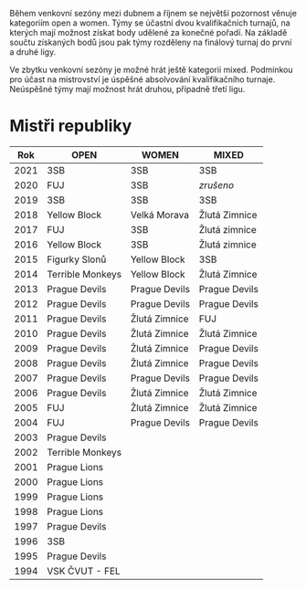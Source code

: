 Během venkovní sezóny mezi dubnem a říjnem se největší pozornost věnuje kategoriím open a women. Týmy se účastní dvou kvalifikačních turnajů, na kterých mají možnost získat body udělené za konečné pořadí. Na základě součtu získaných bodů jsou pak týmy rozděleny na finálový turnaj do první a&nbsp;druhé ligy.

Ve zbytku venkovní sezóny je možné hrát ještě kategorii mixed. Podmínkou pro účast na mistrovství je úspěšné absolvování kvalifikačního turnaje. Neúspěšné týmy mají možnost hrát druhou, případně třetí ligu.

# Mistři republiky

| Rok  | OPEN             | WOMEN         | MIXED         |
| ---- | ---------------- | ------------- | ------------- |
| 2021 | 3SB              | 3SB           | 3SB           |
| 2020 | FUJ              | 3SB           | _zrušeno_     |
| 2019 | 3SB              | 3SB           | 3SB           |
| 2018 | Yellow Block     | Velká Morava  | Žlutá Zimnice |
| 2017 | FUJ              | 3SB           | Žlutá zimnice |
| 2016 | Yellow Block     | 3SB           | Žlutá zimnice |
| 2015 | Figurky Slonů    | Yellow Block  | 3SB           |
| 2014 | Terrible Monkeys | Yellow Block  | Žlutá Zimnice |
| 2013 | Prague Devils    | Prague Devils | Prague Devils |
| 2012 | Prague Devils    | Prague Devils | Prague Devils |
| 2011 | Prague Devils    | Žlutá Zimnice | FUJ           |
| 2010 | Prague Devils    | Žlutá Zimnice | Žlutá Zimnice |
| 2009 | Prague Devils    | Žlutá Zimnice | Prague Devils |
| 2008 | Prague Devils    | Žlutá Zimnice | Prague Devils |
| 2007 | Prague Devils    | Prague Devils | Prague Devils |
| 2006 | Prague Devils    | Žlutá Zimnice | Žlutá Zimnice |
| 2005 | FUJ              | Žlutá Zimnice | Žlutá Zimnice |
| 2004 | FUJ              | Prague Devils | Prague Devils |
| 2003 | Prague Devils    |               |               |
| 2002 | Terrible Monkeys |               |               |
| 2001 | Prague Lions     |               |               |
| 2000 | Prague Lions     |               |               |
| 1999 | Prague Lions     |               |               |
| 1998 | Prague Lions     |               |               |
| 1997 | Prague Devils    |               |               |
| 1996 | 3SB              |               |               |
| 1995 | Prague Devils    |               |               |
| 1994 | VSK ČVUT - FEL   |               |               |
